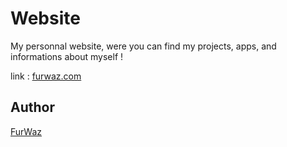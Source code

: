 # Website

My personnal website, were you can find my projects, apps, and informations about myself !

link : [furwaz.com](https://furwaz.com)

## Author

[FurWaz](https://github.com/FurWaz)
